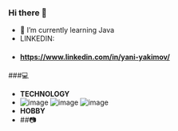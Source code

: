 ### Hi there 👋
- 🌱 I’m currently learning Java
- LINKEDIN:
- #### https://www.linkedin.com/in/yani-yakimov/
###:computer: 
- **TECHNOLOGY**
- ![image](https://user-images.githubusercontent.com/126487118/226168668-cab34373-3653-4020-8cd5-afe9b584e363.png) ![image](https://user-images.githubusercontent.com/126487118/226168680-61698c91-e94c-45be-bf6c-1e13433ea6be.png) ![image](https://user-images.githubusercontent.com/126487118/226168686-2d6f2d63-1204-4e82-a6c2-9cf9805da1e4.png)
- **HOBBY**
- ##:camera:
<!--
**YaniYakimov/YaniYakimov** is a ✨ _special_ ✨ repository because its `README.md` (this file) appears on your GitHub profile.

Here are some ideas to get you started:

- 🔭 I’m currently working on ...
- 🌱 I’m currently learning ...
- 👯 I’m looking to collaborate on ...
- 🤔 I’m looking for help with ...
- 💬 Ask me about ...
- 📫 How to reach me: ...
- 😄 Pronouns: ...
- ⚡ Fun fact: ...
-->
